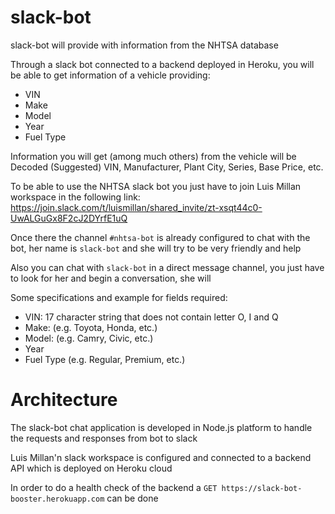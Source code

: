 # slack-bot

slack-bot will provide with information from the NHTSA database

Through a slack bot connected to a backend deployed in Heroku, you will be able to get information of a vehicle providing:
- VIN
- Make
- Model
- Year
- Fuel Type

Information you will get (among much others) from the vehicle will be Decoded (Suggested) VIN, Manufacturer, Plant City, Series, Base Price, etc.

To be able to use the NHTSA slack bot you just have to join Luis Millan workspace in the following link:
https://join.slack.com/t/luismillan/shared_invite/zt-xsqt44c0-UwALGuGx8F2cJ2DYrfE1uQ

Once there the channel `#nhtsa-bot` is already configured to chat with the bot, her name is `slack-bot` and she will try to be very friendly and help 

Also you can chat with `slack-bot` in a direct message channel, you just have to look for her and begin a conversation, she will 

Some specifications and example for fields required:
- VIN: 17 character string that does not contain letter O, I and Q
- Make: (e.g. Toyota, Honda, etc.)
- Model: (e.g. Camry, Civic, etc.)
- Year
- Fuel Type (e.g. Regular, Premium, etc.)

# Architecture

The slack-bot chat application is developed in Node.js platform to handle the requests and responses from bot to slack

Luis Millan'n slack workspace is configured and connected to a backend API which is deployed on Heroku cloud

In order to do a health check of the backend a `GET https://slack-bot-booster.herokuapp.com` can be done 
